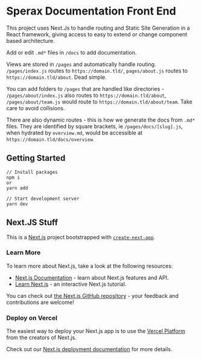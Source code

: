 
# Sperax Documentation Front End

This project uses Next.Js to handle routing and Static Site Generation in a React framework, giving access to easy to extend or change component based architecture. 

Add or edit `.md*` files in `/docs` to add documentation. 

Views are stored in `/pages` and automatically handle routing. `/pages/index.js` routes to `https://domain.tld/`, `pages/about.js` routes to `https://domain.tld/about`. Dead simple. 

You can add folders to `/pages` that are handled like directories - `/pages/about/index.js` also routes to `https://domain.tld/about`, `/pages/about/team.js` would route to `https://domain.tld/about/team`. Take care to avoid collisions. 

There are also dynamic routes - this is how we generate the docs from `.md*` files. They are identified by square brackets, ie `/pages/docs/[slug].js`, when hydrated by `overview.md`, would be accessible at `https://domain.tld/docs/overview`. 



## Getting Started

```
// Install packages
npm i
or
yarn add

// Start development server
yarn dev
```

## Next.JS Stuff

This is a [Next.js](https://nextjs.org/) project bootstrapped with [`create-next-app`](https://github.com/vercel/next.js/tree/canary/packages/create-next-app).

### Learn More

To learn more about Next.js, take a look at the following resources:

- [Next.js Documentation](https://nextjs.org/docs) - learn about Next.js features and API.
- [Learn Next.js](https://nextjs.org/learn) - an interactive Next.js tutorial.

You can check out [the Next.js GitHub repository](https://github.com/vercel/next.js/) - your feedback and contributions are welcome!

### Deploy on Vercel

The easiest way to deploy your Next.js app is to use the [Vercel Platform](https://vercel.com/new?utm_medium=default-template&filter=next.js&utm_source=create-next-app&utm_campaign=create-next-app-readme) from the creators of Next.js.

Check out our [Next.js deployment documentation](https://nextjs.org/docs/deployment) for more details.